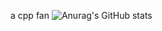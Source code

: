 a cpp fan
![Anurag's GitHub stats](https://github-readme-stats.vercel.app/api?username=killcerr&show_icons=true&theme=radical)
